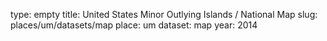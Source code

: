type: empty
title: United States Minor Outlying Islands / National Map
slug: places/um/datasets/map
place: um
dataset: map
year: 2014
